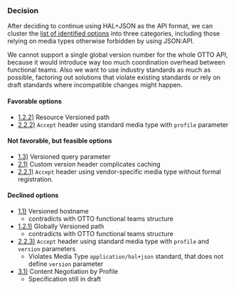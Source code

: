 ### Decision

After deciding to continue using HAL+JSON as the API format, we can cluster the [list of identified options](../topics/versioning.md) into three categories, including those relying on media types otherwise forbidden by using JSON:API.

We cannot support a single global version number for the whole OTTO API, because it would introduce way too much coordination overhead between functional teams.
Also we want to use industry standards as much as possible, factoring out solutions that violate existing standards or rely on draft standards where incompatible changes might happen.

#### Favorable options

* [1.2.2)](../topics/versioning.md#122-resource-versioned-path) Resource Versioned path
* [2.2.2)](../topics/versioning.md#222-accept-header-using-standard-media-type-with-profile-parameter) `Accept` header using standard media type with `profile` parameter

#### Not favorable, but feasible options

* [1.3)](../topics/versioning.md#13-versioned-query-parameter) Versioned query parameter
* [2.1)](../topics/versioning.md#21-custom-version-header) Custom version header complicates caching
* [2.2.1)](../topics/versioning.md#221-accept-header-using-vendor-specific-media-type) `Accept` header using vendor-specific media type without formal registration.

#### Declined options

* [1.1)](../topics/versioning.md#11-versioned-hostname) Versioned hostname
  * contradicts with OTTO functional teams structure
* [1.2.1)](../topics/versioning.md#121-globally-versioned-path) Globally Versioned path
  * contradicts with OTTO functional teams structure
* [2.2.3)](../topics/versioning.md#223-accept-header-using-standard-media-type-with-profile-and-version-parameters) `Accept` header using standard media type with `profile` and `version` parameters
  * Violates Media Type `application/hal+json` standard, that does not define `version` parameter
* [3.1)](../topics/versioning.md#31-content-negotiation-by-profile) Content Negotiation by Profile
  * Specification still in draft
